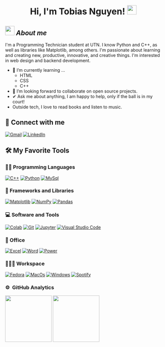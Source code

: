 <h1 align="center">
Hi, I'm Tobias Nguyen!
	<a href="https://github.com/HainZukk" target="_self">
		<img src="https://media.giphy.com/media/hvRJCLFzcasrR4ia7z/giphy.gif" width="30">
	</a>

## <img src="https://media.giphy.com/media/ObNTw8Uzwy6KQ/giphy.gif" width="30px">&nbsp;***About me***

I'm a Programming Technician student at UTN. I know Python and C++, as well as libraries like Matplotlib, among others. I'm passionate about learning and creating new, productive, innovative, and creative things.
I'm interested in web design and backend development.
- 🌱 I’m currently learning ...
  - HTML
  - CSS
  - C++
- 👯 I’m looking forward to collaborate on open source projects.
- ✔ Ask me about anything, I am happy to help, only if the ball is in my court!<br>
- Outside tech, I love to read books and listen to music.


 ## 🤝 Connect with me
<p align="left">
	<a href="dinoliu570@gmail.com"><img img src="https://img.shields.io/badge/Gmail-D14836?style=for-the-badge&logo=gmail&logoColor=white" alt="Gmail"/></a>
	<a href="https://www.linkedin.com/in/tobias-marcelo-nguyen-61496521b/"><img src="https://img.shields.io/badge/linkedin-%230077B5.svg?style=for-the-badge&logo=linkedin&logoColor=white" alt="LinkedIn"/></a>
</p>

## 🛠️ My Favorite Tools

### 👨‍💻 Programming Languages

<p>
    <a href="https://github.com/HainZukk"><img alt="C++" src="https://img.shields.io/badge/c++-%2300599C.svg?style=for-the-badge&logo=c%2B%2B&logoColor=white"></a>
    <a href="https://github.com/HainZukk"><img alt="Python" src="https://img.shields.io/badge/python-3670A0?style=for-the-badge&logo=python&logoColor=ffdd54"></a>
	<a href="https://github.com/HainZukk"><img alt="MySql" src="https://img.shields.io/badge/mysql-4479A1.svg?style=for-the-badge&logo=mysql&logoColor=white"></a>
</p>

### 🧰 Frameworks and Libraries

<p>
    <a href="https://github.com/HainZukk"><img alt="Matplotlib" src="https://img.shields.io/badge/Matplotlib-%23ffffff.svg?style=for-the-badge&logo=Matplotlib&logoColor=black"></a>
    <a href="https://github.com/HainZukk"><img alt="NumPy" src="https://img.shields.io/badge/numpy-%23013243.svg?style=for-the-badge&logo=numpy&logoColor=white"></a>
    <a href="https://github.com/HainZukk"><img alt="Pandas" src="https://img.shields.io/badge/pandas-%23150458.svg?style=for-the-badge&logo=pandas&logoColor=white"></a>
</p>

### 💻 Software and Tools

<p>
    <a href="https://github.com/HainZukk"><img alt="Colab" src="https://img.shields.io/badge/Google%20Colab-%23F9A825.svg?style=for-the-badge&logo=googlecolab&logoColor=white"></a>
    <a href="https://github.com/HainZukk"><img alt="Git" src="https://img.shields.io/badge/git-%23F05033.svg?style=for-the-badge&logo=git&logoColor=white"></a>
    <a href="https://github.com/HainZukk"><img alt="Jupyter" src="https://img.shields.io/badge/jupyter-%23FA0F00.svg?style=for-the-badge&logo=jupyter&logoColor=white"></a>
    <a href="https://github.com/HainZukk"><img alt="Visual Studio Code" src="https://img.shields.io/badge/Visual%20Studio%20Code-0078d7.svg?style=for-the-badge&logo=visual-studio-code&logoColor=white"></a>
</p>

### 🏢 Office
<p>
    <a href="https://github.com/HainZukk"><img alt="Excel" src="https://img.shields.io/badge/Microsoft_Excel-217346?style=for-the-badge&logo=microsoft-excel&logoColor=white"></a>
    <a href="https://github.com/HainZukk"><img alt="Word" src="https://img.shields.io/badge/Microsoft_Word-2B579A?style=for-the-badge&logo=microsoft-word&logoColor=white"></a>
    <a href="https://github.com/HainZukk"><img alt="Power" src="https://img.shields.io/badge/Microsoft_PowerPoint-B7472A?style=for-the-badge&logo=microsoft-powerpoint&logoColor=white"></a>
</p>

### 👨🏽‍💻 Workspace
<p>
    <a href="https://github.com/HainZukk"><img alt="Fedora" src="https://img.shields.io/badge/Fedora-294172?style=for-the-badge&logo=fedora&logoColor=white"></a>
    <a href="https://github.com/HainZukk"><img alt="MacOs" src="https://img.shields.io/badge/mac%20os-000000?style=for-the-badge&logo=macos&logoColor=F0F0F0"></a>
    <a href="https://github.com/HainZukk"><img alt="Windows" src="https://img.shields.io/badge/Windows-0078D6?style=for-the-badge&logo=windows&logoColor=white"></a>
    <a href="https://github.com/HainZukk"><img alt="Spotify" src="https://img.shields.io/badge/Spotify-1ED760?style=for-the-badge&logo=spotify&logoColor=white"></a>
</p>

### ⚙️ &nbsp;GitHub Analytics

<p align= "left">
  <img height= "150" src="https://github-readme-stats.vercel.app/api?username=HainZukk&theme=react&show_icons=true&include_all_commits=true" />
  <img height= "150" src="https://github-readme-stats.vercel.app/api/top-langs/?username=HainZukk&theme=react&layout=compact" />
</p>



